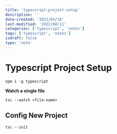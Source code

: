 ```yaml
---
title: 'typescript-project-setup'
description: ''
date-created: '2022/03/18'
last-modified: '2022/08/11'
categories: ['typescript', 'notes']
tags: ['typescript', 'notes']
isdraft: false
type: 'note'
---
```


# Typescript Project Setup

```shell
npm i -g typescript
```

**Watch a single file**

```shell
tsc --watch <file-name>
```

## Config New Project

```shell
tsc --init
```
